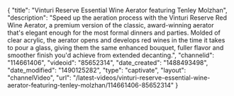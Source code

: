 {
    "title": "Vinturi Reserve Essential Wine Aerator featuring Tenley Molzhan",
    "description": "Speed up the aeration process with the Vinturi Reserve Red Wine Aerator, a premium version of the classic, award-winning aerator that's elegant enough for the most formal dinners and parties.  Molded of clear acrylic, the aerator opens and develops red wines in the time it takes to pour a glass, giving them the same enhanced bouquet, fuller flavor and smoother finish you'd achieve from extended decanting.",
    "channelid": "114661406",
    "videoid": "85652314",
    "date_created": "1488493498",
    "date_modified": "1490125282",
    "type": "captivate",
    "layout": "channelVideo",
    "url": "\/latest-videos\/vinturi-reserve-essential-wine-aerator-featuring-tenley-molzhan\/114661406-85652314"
}